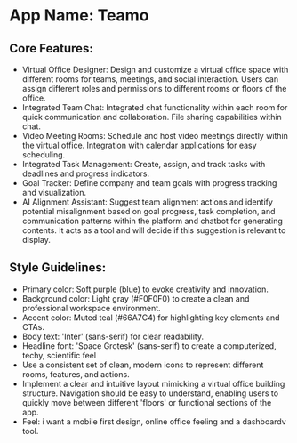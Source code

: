 # **App Name**: Teamo

## Core Features:

- Virtual Office Designer: Design and customize a virtual office space with different rooms for teams, meetings, and social interaction. Users can assign different roles and permissions to different rooms or floors of the office.
- Integrated Team Chat: Integrated chat functionality within each room for quick communication and collaboration. File sharing capabilities within chat.
- Video Meeting Rooms: Schedule and host video meetings directly within the virtual office. Integration with calendar applications for easy scheduling.
- Integrated Task Management: Create, assign, and track tasks with deadlines and progress indicators.
- Goal Tracker: Define company and team goals with progress tracking and visualization.
- AI Alignment Assistant: Suggest team alignment actions and identify potential misalignment based on goal progress, task completion, and communication patterns within the platform and chatbot for generating contents. It acts as a tool and will decide if this suggestion is relevant to display.

## Style Guidelines:

- Primary color: Soft purple (blue) to evoke creativity and innovation.
- Background color: Light gray (#F0F0F0) to create a clean and professional workspace environment.
- Accent color: Muted teal (#66A7C4) for highlighting key elements and CTAs.
- Body text: 'Inter' (sans-serif) for clear readability.
- Headline font: 'Space Grotesk' (sans-serif) to create a computerized, techy, scientific feel
- Use a consistent set of clean, modern icons to represent different rooms, features, and actions.
- Implement a clear and intuitive layout mimicking a virtual office building structure. Navigation should be easy to understand, enabling users to quickly move between different 'floors' or functional sections of the app.
- Feel: i want a mobile first design, online office feeling and a dashboardv tool.